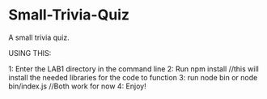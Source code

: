 # Small-Trivia-Quiz
A small trivia quiz.

USING THIS:

1: Enter the LAB1 directory in the command line 
2: Run npm install  //this will install the needed libraries for the code to function
3: run node bin or node bin/index.js //Both work for now
4: Enjoy!
